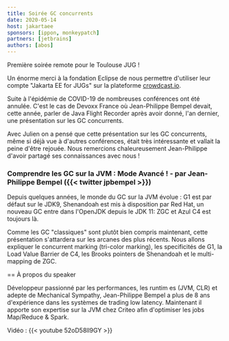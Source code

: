 ```yaml
---
title: Soirée GC concurrents
date: 2020-05-14
host: jakartaee
sponsors: [ippon, monkeypatch]
partners: [jetbrains]
authors: [abos]
---
```


Première soirée remote pour le Toulouse JUG !

Un énorme merci à la fondation Eclipse de nous permettre d'utiliser leur compte
"Jakarta EE for JUGs" sur la plateforme [crowdcast.io](https://www.crowdcast.io/jakarta4jugs).

Suite à l'épidémie de COVID-19 de nombreuses conférences ont été annulée. C'est le
cas de Devoxx France où Jean-Philippe Bempel devait, cette année, parler de Java
Flight Recorder après avoir donné, l'an dernier, une présentation sur les GC
concurrents.

Avec Julien on a pensé que cette présentation sur les GC concurrents, même si déjà
vue à d'autres conférences, était très intéressante et vallait la peine d'être
rejouée. Nous remercions chaleureusement Jean-Philippe d'avoir partagé ses
connaissances avec nous !

### Comprendre les GC sur la JVM : Mode Avancé ! - par Jean-Philippe Bempel ({{< twitter jpbempel >}})

Depuis quelques années, le monde du GC sur la JVM évolue : G1 est par défaut sur le JDK9, Shenandoah est mis à disposition par Red Hat, un nouveau GC entre dans l'OpenJDK depuis le JDK 11: ZGC et Azul C4 est toujours là.

Comme les GC "classiques" sont plutôt bien compris maintenant, cette présentation s'attardera sur les arcanes des plus récents. Nous allons expliquer le concurrent marking (tri-color marking), les specificités de G1, la Load Value Barrier de C4, les Brooks pointers de Shenandoah et le multi-mapping de ZGC.

== À propos du speaker

Développeur passionné par les performances, les runtim es (JVM, CLR) et adepte de Mechanical Sympathy, Jean-Philippe Bempel a plus de 8 ans d'expérience dans les systèmes de trading low latency. Maintenant il apporte son expertise sur la JVM chez Criteo afin d'optimiser les jobs Map/Reduce & Spark.

Vidéo : {{< youtube 52oD58ll9GY >}}
